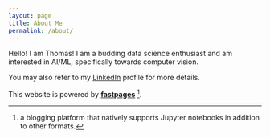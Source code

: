 ```yaml
---
layout: page
title: About Me
permalink: /about/
---
```


Hello! I am Thomas! I am a budding data science enthusiast and am interested in AI/ML, specifically towards computer vision. 

You may also refer to my [LinkedIn](https://www.linkedin.com/in/yaokun-lim/) profile for more details.

This website is powered by **[fastpages](https://github.com/fastai/fastpages)** [^1].

[^1]:a blogging platform that natively supports Jupyter notebooks in addition to other formats.
